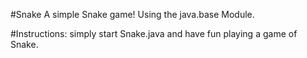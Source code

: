 
#Snake
A simple Snake game! Using the java.base Module.

#Instructions:
simply start Snake.java and have fun playing a game of Snake.
